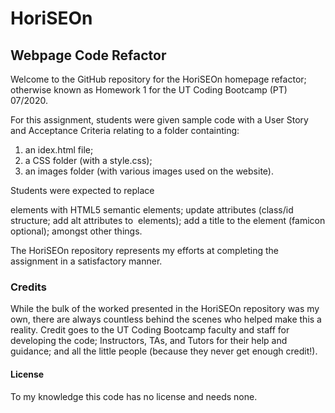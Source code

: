 # HoriSEOn

## Webpage Code Refactor
Welcome to the GitHub repository for the HoriSEOn homepage refactor; 
otherwise known as Homework 1 for the UT Coding Bootcamp (PT) 07/2020.

For this assignment, students were given sample code with a User Story and 
Acceptance Criteria relating to a folder containting:
1) an idex.html file;
2) a CSS folder (with a style.css);
3) an images folder (with various images used on the website).

Students were expected to replace <div> elements with HTML5 semantic elements; 
update attributes (class/id structure; add alt attributes to <img> elements); add a title 
to the <head> element (famicon optional); amongst other things.

The HoriSEOn repository represents my efforts at completing the assignment in a 
satisfactory manner.

### Credits

While the bulk of the worked presented in the HoriSEOn repository was my own, there are always 
countless behind the scenes who helped make this a reality.  Credit goes to the UT Coding Bootcamp 
faculty and staff for developing the code; Instructors, TAs, and Tutors for their help and guidance;
and all the little people (because they never get enough credit!).

#### License

To my knowledge this code has no license and needs none. 